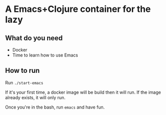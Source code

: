 # A Emacs+Clojure container for the lazy

## What do you need

* Docker
* Time to learn how to use Emacs

## How to run

Run `./start-emacs`

If it's your first time, a docker image will be build then it will run. If the
image already exists, it will only run.

Once you're in the bash, run `emacs` and have fun.
